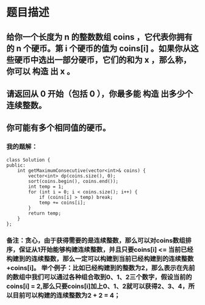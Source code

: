 # 题目描述
## 给你一个长度为 n 的整数数组 coins ，它代表你拥有的 n 个硬币。第 i 个硬币的值为 coins[i] 。如果你从这些硬币中选出一部分硬币，它们的和为 x ，那么称，你可以 构造 出 x 。
## 请返回从 0 开始（包括 0 ），你最多能 构造 出多少个连续整数。
## 你可能有多个相同值的硬币。
### 我的题解：
```
class Solution {
public:
    int getMaximumConsecutive(vector<int>& coins) {
        vector<int> dp(coins.size(), 0);
        sort(coins.begin(), coins.end());
        int temp = 1;
        for (int i = 0; i < coins.size(); i++) {
            if (coins[i] > temp) break;
            temp += coins[i];
        }
        return temp;
    }
};
```
### **备注**：贪心，由于获得需要的是连续整数，那么可以对coins数组排序，保证从1开始能够构建连续整数，并且只要coins[i] <= 当前已经构建到的连续整数，那么一定可以构建到当前已经构建到的连续整数+coins[i]。 举个例子：比如已经构建到的整数为2，那么表示在先前的数组中我们可以通过各种组合取到0、1、2三个数字，假设当前的coins[i] = 2,那么只要coins[i]加上0、1、2就可以获得2、3、4，所以目前可以构建的连续整数为2 + 2 = 4；